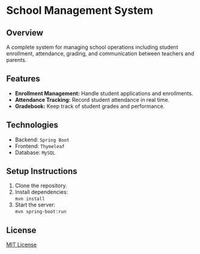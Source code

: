# School Management System

## Overview
A complete system for managing school operations including student enrollment, attendance, grading, and communication between teachers and parents.

## Features
- **Enrollment Management:** Handle student applications and enrollments.
- **Attendance Tracking:** Record student attendance in real time.
- **Gradebook:** Keep track of student grades and performance.

## Technologies
- Backend: `Spring Boot`
- Frontend: `Thymeleaf`
- Database: `MySQL`

## Setup Instructions
1. Clone the repository.
2. Install dependencies:  
   `mvn install`
3. Start the server:  
   `mvn spring-boot:run`

## License
[MIT License](LICENSE)
